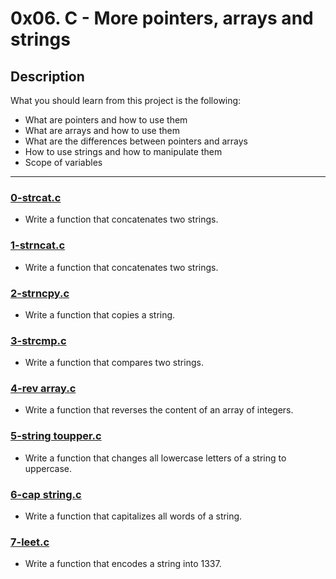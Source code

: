 # 0x06. C - More pointers, arrays and strings

## Description
What you should learn from this project is the following:

* What are pointers and how to use them
* What are arrays and how to use them
* What are the differences between pointers and arrays
* How to use strings and how to manipulate them
* Scope of variables


---

### [0-strcat.c](./0-strcat.c)
* Write a function that concatenates two strings.

### [1-strncat.c](./1-strncat.c)
* Write a function that concatenates two strings.

### [2-strncpy.c](./2-strncpy.c)
* Write a function that copies a string.

### [3-strcmp.c](./3-strcmp.c)
* Write a function that compares two strings.

### [4-rev array.c](./4-rev_array.c)
* Write a function that reverses the content of an array of integers.

### [5-string toupper.c](./5-string_toupper.c)
* Write a function that changes all lowercase letters of a string to uppercase.

### [6-cap string.c](./6-cap_string.c)
* Write a function that capitalizes all words of a string.

### [7-leet.c](./7-leet.c)
* Write a function that encodes a string into 1337.